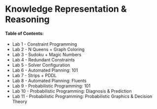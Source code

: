 # Knowledge Representation & Reasoning
#### Table of Contents:

- Lab 1 - Constraint Programming
- Lab 2 - N Queens + Graph Coloring
- Lab 3 - Sudoku + Magic Numbers
- Lab 4 - Redundant Constraints
- Lab 5 - Solver Configuration
- Lab 6 - Automated Planning: 101
- Lab 7 - Strips + PDDL
- Lab 8 - Automated Planning: Fluents
- Lab 9 - Probabilistic Programming: 101
- Lab 10 - Probabilistic Programming: Diagnosis & Prediction
- Lab 11 - Probabilistic Programming: Probabilistic Graphics & Decision Theory


